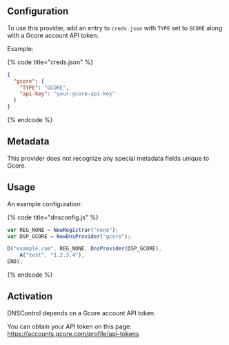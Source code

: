## Configuration

To use this provider, add an entry to `creds.json` with `TYPE` set to `GCORE`
along with a Gcore account API token.

Example:

{% code title="creds.json" %}
```json
{
  "gcore": {
    "TYPE": "GCORE",
    "api-key": "your-gcore-api-key"
  }
}
```
{% endcode %}

## Metadata
This provider does not recognize any special metadata fields unique to Gcore.

## Usage
An example configuration:

{% code title="dnsconfig.js" %}
```javascript
var REG_NONE = NewRegistrar("none");
var DSP_GCORE = NewDnsProvider("gcore");

D("example.com", REG_NONE, DnsProvider(DSP_GCORE),
    A("test", "1.2.3.4"),
END);
```
{% endcode %}

## Activation

DNSControl depends on a Gcore account API token.

You can obtain your API token on this page: <https://accounts.gcore.com/profile/api-tokens>
